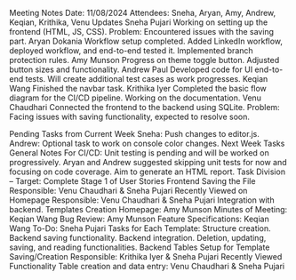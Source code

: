 Meeting Notes
Date: 11/08/2024
Attendees: Sneha, Aryan, Amy, Andrew, Keqian, Krithika, Venu
Updates
Sneha Pujari
Working on setting up the frontend (HTML, JS, CSS).
Problem: Encountered issues with the saving part.
Aryan Dokania
Workflow setup completed.
Added LinkedIn workflow, deployed workflow, and end-to-end tested it.
Implemented branch protection rules.
Amy Munson
Progress on theme toggle button.
Adjusted button sizes and functionality.
Andrew Paul
Developed code for UI end-to-end tests.
Will create additional test cases as work progresses.
Keqian Wang
Finished the navbar task.
Krithika Iyer
Completed the basic flow diagram for the CI/CD pipeline.
Working on the documentation.
Venu Chaudhari
Connected the frontend to the backend using SQLite.
Problem: Facing issues with saving functionality, expected to resolve soon.


Pending Tasks from Current Week
Sneha: Push changes to editor.js.
Andrew: Optional task to work on console color changes.
Next Week Tasks
General Notes
For CI/CD: Unit testing is pending and will be worked on progressively.
Aryan and Andrew suggested skipping unit tests for now and focusing on code coverage.
Aim to generate an HTML report.
Task Division – Target: Complete Stage 1 of User Stories
Frontend
Saving the File
Responsible: Venu Chaudhari & Sneha Pujari
Recently Viewed on Homepage
Responsible: Venu Chaudhari & Sneha Pujari
Integration with backend.
Templates Creation
Homepage: Amy Munson
Minutes of Meeting: Keqian Wang
Bug Review: Amy Munson
Feature Specifications: Keqian Wang
To-Do: Sneha Pujari
Tasks for Each Template:
Structure creation.
Backend saving functionality.
Backend integration.
Deletion, updating, saving, and reading functionalities.
Backend
Tables Setup for Template Saving/Creation
Responsible: Krithika Iyer & Sneha Pujari
Recently Viewed Functionality
Table creation and data entry: Venu Chaudhari & Sneha Pujari







